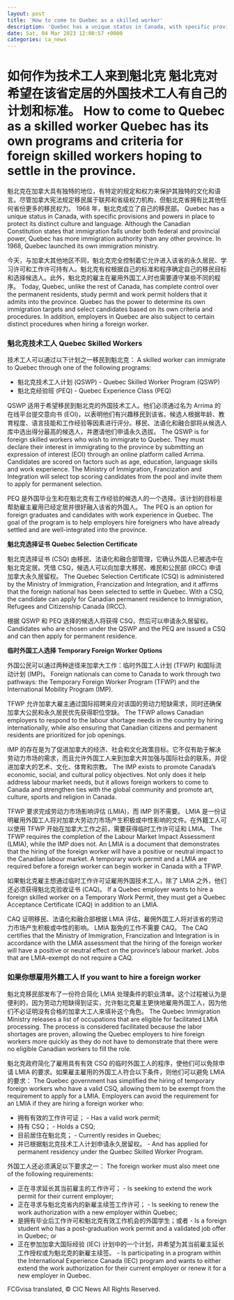 ```yaml
---
layout: post
title: 'How to come to Quebec as a skilled worker'
description: 'Quebec has a unique status in Canada, with specific provisions and powers in place to protect its distinct culture and language. Although the Canadian Constitution states that immigration falls under both federal and provincial power, Quebec has more immigration authority than any other province. In 1968, Quebec launched its own immigration ministry. Discover if You […]'
date: Sat, 04 Mar 2023 12:00:57 +0000
categories: ca_news
---
```


# 如何作为技术工人来到魁北克 魁北克对希望在该省定居的外国技术工人有自己的计划和标准。	How to come to Quebec as a skilled worker Quebec has its own programs and criteria for foreign skilled workers hoping to settle in the province.
魁北克在加拿大具有独特的地位，有特定的规定和权力来保护其独特的文化和语言。尽管加拿大宪法规定移民属于联邦和省级权力机构，但魁北克省拥有比其他任何省份更多的移民权力。 1968 年，魁北克成立了自己的移民部。	Quebec has a unique status in Canada, with specific provisions and powers in place to protect its distinct culture and language. Although the Canadian Constitution states that immigration falls under both federal and provincial power, Quebec has more immigration authority than any other province. In 1968, Quebec launched its own immigration ministry.
	
今天，与加拿大其他地区不同，魁北克完全控制着它允许进入该省的永久居民、学习许可和工作许可持有人。魁北克有权根据自己的标准和程序确定自己的移民目标和选择候选人。此外，魁北克的雇主在雇用外国工人时也需要遵守某些不同的程序。	Today, Quebec, unlike the rest of Canada, has complete control over the permanent residents, study permit and work permit holders that it admits into the province. Quebec has the power to determine its own immigration targets and select candidates based on its own criteria and procedures. In addition, employers in Quebec are also subject to certain distinct procedures when hiring a foreign worker.
	
### 魁北克技术工人	Quebec Skilled Workers
	
技术工人可以通过以下计划之一移民到魁北克：	A skilled worker can immigrate to Quebec through one of the following programs:
	
- 魁北克技术工人计划 (QSWP)	-   Quebec Skilled Worker Program (QSWP)
- 魁北克经验班 (PEQ)	-   Quebec Experience Class (PEQ)
	
QSWP 适用于希望移民到魁北克的外国技术工人。他们必须通过名为 Arrima 的在线平台提交意向书 (EOI)，以表明他们有兴趣移民到该省。候选人根据年龄、教育程度、语言技能和工作经验等因素进行评分。移民、法语化和融合部将从候选人库中选出得分最高的候选人，并邀请他们申请永久选拔。	The QSWP is for foreign skilled workers who wish to immigrate to Quebec. They must declare their interest in immigrating to the province by submitting an expression of interest (EOI) through an online platform called Arrima. Candidates are scored on factors such as age, education, language skills and work experience. The Ministry of Immigration, Francization and Integration will select top scoring candidates from the pool and invite them to apply for permanent selection.
	
PEQ 是外国毕业生和在魁北克有工作经验的候选人的一个选择。该计划的目标是帮助雇主雇用已经定居并很好融入该省的外国人。	The PEQ is an option for foreign graduates and candidates with work experience in Quebec. The goal of the program is to help employers hire foreigners who have already settled and are well-integrated into the province.
	
**魁北克选择证书**	**Quebec Selection Certificate**
	
魁北克选择证书 (CSQ) 由移民、法语化和融合部管理，它确认外国人已被选中在魁北克定居。凭借 CSQ，候选人可以向加拿大移民、难民和公民部 (IRCC) 申请加拿大永久居留权。	The Quebec Selection Certificate (CSQ) is administered by the Ministry of Immigration, Francization and Integration, and it affirms that the foreign national has been selected to settle in Quebec. With a CSQ, the candidate can apply for Canadian permanent residence to Immigration, Refugees and Citizenship Canada (IRCC).
	
根据 QSWP 和 PEQ 选择的候选人将获得 CSQ，然后可以申请永久居留权。	Candidates who are chosen under the QSWP and the PEQ are issued a CSQ and can then apply for permanent residence.
	
**临时外国工人选择**	**Temporary Foreign Worker Options**
	
外国公民可以通过两种途径来加拿大工作：临时外国工人计划 (TFWP) 和国际流动计划 (IMP)。	Foreign nationals can come to Canada to work through two pathways: the Temporary Foreign Worker Program (TFWP) and the International Mobility Program (IMP).
	
TFWP 允许加拿大雇主通过国际招聘来应对该国的劳动力短缺需求，同时还确保加拿大公民和永久居民优先获得职位空缺。	The TFWP allows Canadian employers to respond to the labour shortage needs in the country by hiring internationally, while also ensuring that Canadian citizens and permanent residents are prioritized for job openings.
	
IMP 的存在是为了促进加拿大的经济、社会和文化政策目标。它不仅有助于解决劳动力市场的需求，而且允许外国工人来到加拿大并加强与国际社会的联系，并促进加拿大的艺术、文化、体育和宗教。	The IMP exists to promote Canada’s economic, social, and cultural policy objectives. Not only does it help address labour market needs, but it allows foreign workers to come to Canada and strengthen ties with the global community and promote art, culture, sports and religion in Canada.
	
TFWP 要求完成劳动力市场影响评估 (LMIA)，而 IMP 则不需要。 LMIA 是一份证明雇用外国工人将对加拿大劳动力市场产生积极或中性影响的文件。在外籍工人可以使用 TFWP 开始在加拿大工作之前，需要获得临时工作许可证和 LMIA。	The TFWP requires the completion of the Labour Market Impact Assessment (LMIA), while the IMP does not. An LMIA is a document that demonstrates that the hiring of the foreign worker will have a positive or neutral impact to the Canadian labour market. A temporary work permit and a LMIA are required before a foreign worker can begin worker in Canada with a TFWP.
	
如果魁北克雇主想通过临时工作许可证雇用外国技术工人，除了 LMIA 之外，他们还必须获得魁北克验收证书 (CAQ)。	If a Quebec employer wants to hire a foreign skilled worker on a Temporary Work Permit, they must get a Quebec Acceptance Certificate (CAQ) in addition to an LMIA.
	
CAQ 证明移民、法语化和融合部根据 LMIA 评估，雇佣外国工人将对该省的劳动力市场产生积极或中性的影响。 LMIA 豁免的工作不需要 CAQ。	The CAQ certifies that the Ministry of Immigration, Francization and Integration is in accordance with the LMIA assessment that the hiring of the foreign worker will have a positive or neutral effect on the province’s labour market. Jobs that are LMIA-exempt do not require a CAQ.
	
### 如果你想雇用外籍工人	If you want to hire a foreign worker
	
魁北克移民部发布了一份符合简化 LMIA 处理条件的职业清单。这个过程被认为是便利的，因为劳动力短缺得到证实，允许魁北克雇主更快地雇用外国工人，因为他们不必证明没有合格的加拿大工人来填补这个角色。	The Quebec Immigration Ministry releases a list of occupations that are eligible for facilitated LMIA processing. The process is considered facilitated because the labor shortages are proven, allowing the Quebec employers to hire foreign workers more quickly as they do not have to demonstrate that there were no eligible Canadian workers to fill the role.
	
魁北克政府简化了雇用具有有效 CSQ 的临时外国工人的程序，使他们可以免除申请 LMIA 的要求。如果雇主雇用的外国工人符合以下条件，则他们可以避免 LMIA 的要求：	The Quebec government has simplified the hiring of temporary foreign workers who have a valid CSQ, allowing them to be exempt from the requirement to apply for a LMIA. Employers can avoid the requirement for an LMIA if they are hiring a foreign worker who:
	
- 拥有有效的工作许可证；	-   Has a valid work permit;
- 持有 CSQ；	-   Holds a CSQ;
- 目前居住在魁北克；	-   Currently resides in Quebec;
- 并已根据魁北克技术工人计划申请永久居留权。	-   And has applied for permanent residency under the Quebec Skilled Worker Program.
	
外国工人还必须满足以下要求之一：	The foreign worker must also meet one of the following requirements:
	
- 正在寻求延长其当前雇主的工作许可；	-   Is seeking to extend the work permit for their current employer;
- 正在寻求与魁北克省内的新雇主续签工作许可；	-   Is seeking to renew the work authorization with a new employer within Quebec;
- 是拥有毕业后工作许可和魁北克有效工作机会的外国学生；或者	-   Is a foreign student who has a post-graduation work permit and a validated job offer in Quebec; or
- 正在参加加拿大国际经验 (IEC) 计划中的一个计划，并希望为其当前雇主延长工作授权或为魁北克的新雇主续签。	-   Is participating in a program within the International Experience Canada (IEC) program and wants to either extend the work authorization for their current employer or renew it for a new employer in Quebec.
	

FCGvisa translated, © CIC News All Rights Reserved.

